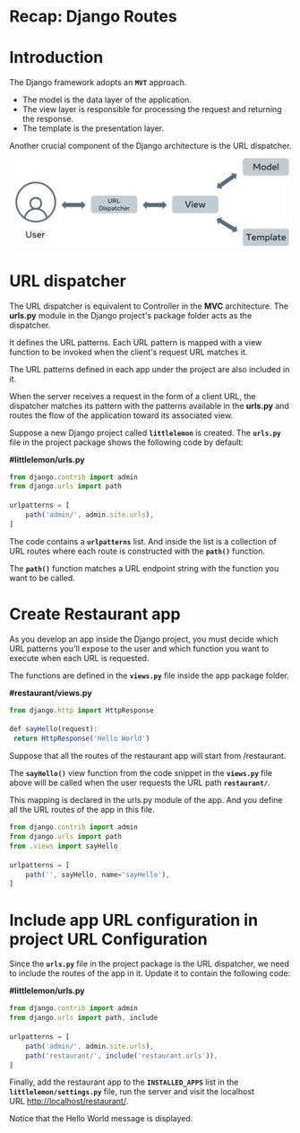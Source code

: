 # Recap: Django Routes

# Introduction

The Django framework adopts an **`MVT`** approach. 

- The model is the data layer of the application.
- The view layer is responsible for processing the request and returning the response.
- The template is the presentation layer.

Another crucial component of the Django architecture is the URL dispatcher.

![Untitled](Recap%20Django%20Routes%2046bb94cb7f634f97801606f10ab8ed64/Untitled.png)

# ****URL dispatcher****

The URL dispatcher is equivalent to Controller in the **MVC** architecture. The **urls.py** module in the Django project's package folder acts as the dispatcher.

It defines the URL patterns. Each URL pattern is mapped with a view function to be invoked when the client's request URL matches it.

The URL patterns defined in each app under the project are also included in it.

When the server receives a request in the form of a client URL, the dispatcher matches its pattern with the patterns available in the **urls.py** and routes the flow of the application toward its associated view.

Suppose a new Django project called **`littlelemon`** is created. The **`urls.py`** file in the project package shows the following code by default:

**#littlelemon/urls.py**

```jsx
from django.contrib import admin
from django.urls import path
 
urlpatterns = [
    path('admin/', admin.site.urls),
]
```

The code contains a **`urlpatterns`** list. And inside the list is a collection of URL routes where each route is constructed with the **`path()`** function.

The **`path()`** function matches a URL endpoint string with the function you want to be called.

# Create Restaurant app

As you develop an app inside the Django project, you must decide which URL patterns you'll expose to the user and which function you want to execute when each URL is requested.

The functions are defined in the **`views.py`** file inside the app package folder.

**#restaurant/views.py**

```jsx
from django.http import HttpResponse

def sayHello(request):
 return HttpResponse('Hello World')
```

Suppose that all the routes of the restaurant app will start from /restaurant.

The **`sayHello()`** view function from the code snippet in the **`views.py`** file above will be called when the user requests the URL path **`restaurant/`**.

This mapping is declared in the urls.py module of the app. And you define all the URL routes of the app in this file.

```jsx
from django.contrib import admin 
from django.urls import path 
from .views import sayHello 
  
urlpatterns = [ 
    path('', sayHello, name='sayHello'), 
]
```

# ****Include app URL configuration in project URL Configuration****

Since the **`urls.py`** file in the project package is the URL dispatcher, we need to include the routes of the app in it. Update it to contain the following code:

**#littlelemon/urls.py**

```jsx
from django.contrib import admin 
from django.urls import path, include  
 
urlpatterns = [ 
    path('admin/', admin.site.urls), 
    path('restaurant/', include('restaurant.urls')),
]
```

Finally, add the restaurant app to the **`INSTALLED_APPS`** list in the **`littlelemon/settings.py`** file, run the server and visit the localhost URL [http://localhost/restaurant/](http://localhost/restaurant/).

Notice that the Hello World message is displayed.